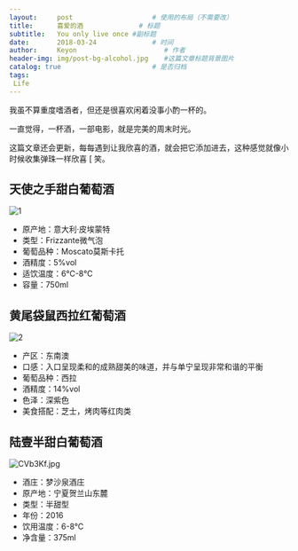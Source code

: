 ```yaml
---
layout:     post                    # 使用的布局（不需要改）
title:      喜爱的酒              # 标题 
subtitle:   You only live once #副标题
date:       2018-03-24              # 时间
author:     Keyon                      # 作者
header-img: img/post-bg-alcohol.jpg    #这篇文章标题背景图片
catalog: true                       # 是否归档
tags:
 Life
---
```


我虽不算重度嗜酒者，但还是很喜欢闲着没事小酌一杯的。

一直觉得，一杯酒，一部电影，就是完美的周末时光。

这篇文章还会更新，每每遇到让我欣喜的酒，就会把它添加进去，这种感觉就像小时候收集弹珠一样欣喜 [ 笑。

## 天使之手甜白葡萄酒
![1](https://s1.ax1x.com/2018/03/24/9bbbL9.jpg)

* 原产地：意大利·皮埃蒙特
* 类型：Frizzante微气泡
* 葡萄品种：Moscato莫斯卡托
* 酒精度：5%vol
* 适饮温度：6℃-8℃
* 容量：750ml

## 黄尾袋鼠西拉红葡萄酒
![2](https://s1.ax1x.com/2018/03/24/9bq3oq.jpg)

* 产区：东南澳
* 口感：入口呈现柔和的成熟甜美的味道，并与单宁呈现非常和谐的平衡
* 葡萄品种：西拉
* 酒精度：14%vol
* 色泽：深紫色
* 美食搭配：芝士，烤肉等红肉类

## 陆壹半甜白葡萄酒
![CVb3Kf.jpg](https://s1.ax1x.com/2018/04/14/CVb3Kf.jpg)

* 酒庄：梦沙泉酒庄
* 原产地：宁夏贺兰山东麓
* 类型：半甜型
* 年份：2016
* 饮用温度：6-8℃
* 净含量：375ml

